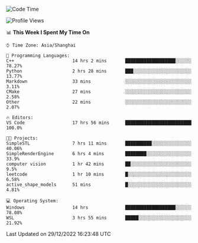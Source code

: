 <!--START_SECTION:waka-->
![Code Time](http://img.shields.io/badge/Code%20Time-514%20hrs%2043%20mins-blue)

![Profile Views](http://img.shields.io/badge/Profile%20Views-6-blue)

📊 **This Week I Spent My Time On** 

```text
⌚︎ Time Zone: Asia/Shanghai

💬 Programming Languages: 
C++                      14 hrs 2 mins       ███████████████████░░░░░░   78.27% 
Python                   2 hrs 28 mins       ███░░░░░░░░░░░░░░░░░░░░░░   13.77% 
Markdown                 33 mins             ░░░░░░░░░░░░░░░░░░░░░░░░░   3.11% 
CMake                    27 mins             ░░░░░░░░░░░░░░░░░░░░░░░░░   2.58% 
Other                    22 mins             ░░░░░░░░░░░░░░░░░░░░░░░░░   2.07%

🔥 Editors: 
VS Code                  17 hrs 56 mins      █████████████████████████   100.0%

🐱‍💻 Projects: 
SimpleSTL                7 hrs 11 mins       ██████████░░░░░░░░░░░░░░░   40.06% 
SimpleRenderEngine       6 hrs 4 mins        ████████░░░░░░░░░░░░░░░░░   33.9% 
computer vision          1 hr 42 mins        ██░░░░░░░░░░░░░░░░░░░░░░░   9.5% 
leetcode                 1 hr 10 mins        █░░░░░░░░░░░░░░░░░░░░░░░░   6.58% 
active_shape_models      51 mins             █░░░░░░░░░░░░░░░░░░░░░░░░   4.81%

💻 Operating System: 
Windows                  14 hrs              ███████████████████░░░░░░   78.08% 
WSL                      3 hrs 55 mins       █████░░░░░░░░░░░░░░░░░░░░   21.92%

```


 Last Updated on 29/12/2022 16:23:48 UTC
<!--END_SECTION:waka-->
